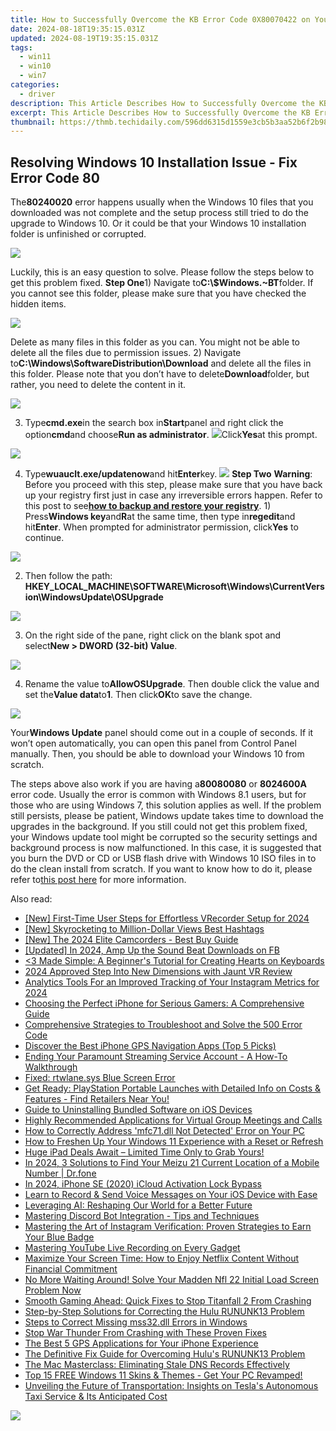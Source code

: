 ```yaml
---
title: How to Successfully Overcome the KB Error Code 0X80070422 on Your Windows 10 PC [Solution]
date: 2024-08-18T19:35:15.031Z
updated: 2024-08-19T19:35:15.031Z
tags:
  - win11
  - win10
  - win7
categories:
  - driver
description: This Article Describes How to Successfully Overcome the KB Error Code 0X80070422 on Your Windows 10 PC [Solution]
excerpt: This Article Describes How to Successfully Overcome the KB Error Code 0X80070422 on Your Windows 10 PC [Solution]
thumbnail: https://thmb.techidaily.com/596dd6315d1559e3cb5b3aa52b6f2b9825ab34a39bbf16416336b018124bf2bc.jpg
---
```


## Resolving Windows 10 Installation Issue - Fix Error Code 80 #

The**80240020** error happens usually when the Windows 10 files that you downloaded was not complete and the setup process still tried to do the upgrade to Windows 10\. Or it could be that your Windows 10 installation folder is unfinished or corrupted.

![](https://images.drivereasy.com/wp-content/uploads/2016/08/error-code-80240020.jpg)

Luckily, this is an easy question to solve. Please follow the steps below to get this problem fixed. **Step One**1) Navigate to**C:\\$Windows.\~BT**folder. If you cannot see this folder, please make sure that you have checked the hidden items.

![](https://images.drivereasy.com/wp-content/uploads/2016/08/windows-bt-600x427.jpg)

Delete as many files in this folder as you can. You might not be able to delete all the files due to permission issues. 2) Navigate to**C:\\Windows\\SoftwareDistribution\\Download** and delete all the files in this folder. Please note that you don’t have to delete**Download**folder, but rather, you need to delete the content in it.

![](https://images.drivereasy.com/wp-content/uploads/2016/08/softwaredistributiondownload.jpg)

3) Type**cmd.exe**in the search box in**Start**panel and right click the option**cmd**and choose**Run as administrator**. ![](https://images.drivereasy.com/wp-content/uploads/2016/08/run-as-administrator.jpg)Click**Yes**at this prompt.

![](https://images.drivereasy.com/wp-content/uploads/2016/08/uac-command-processor.jpg)

4) Type**wuauclt.exe/updatenow**and hit**Enter**key. ![](https://images.drivereasy.com/wp-content/uploads/2016/08/img_57b5394edbd33.png) **Step Two** **Warning**: Before you proceed with this step, please make sure that you have back up your registry first just in case any irreversible errors happen. Refer to this post to see[**how to backup and restore your registry**](https://tools.techidaily.com/drivereasy/download/). 1) Press**Windows key**and**R**at the same time, then type in**regedit**and hit**Enter**. When prompted for administrator permission, click**Yes** to continue.

![](https://images.drivereasy.com/wp-content/uploads/2016/10/regedit.png)

2) Then follow the path:   **HKEY\_LOCAL\_MACHINE\\SOFTWARE\\Microsoft\\Windows\\CurrentVersion\\WindowsUpdate\\OSUpgrade**

![](https://images.drivereasy.com/wp-content/uploads/2016/10/hkey_local_machinesoftwaremicrosoftwindowscurrentversionwindowsupdateosupgrade-600x394.jpg)

3) On the right side of the pane, right click on the blank spot and select**New > DWORD (32-bit) Value**.

![](https://images.drivereasy.com/wp-content/uploads/2016/10/new-dword-32-bit-value-600x396.jpg)

4) Rename the value to**AllowOSUpgrade**. Then double click the value and set the**Value data**to**1**. Then click**OK**to save the change.

![](https://images.drivereasy.com/wp-content/uploads/2016/10/img_58140207aba43-600x394.jpg)

 Your**Windows Update** panel should come out in a couple of seconds. If it won’t open automatically, you can open this panel from Control Panel manually. Then, you should be able to download your Windows 10 from scratch.

The steps above also work if you are having a**80080080** or **8024600A**  error code. Usually the error is common with Windows 8.1 users, but for those who are using Windows 7, this solution applies as well. If the problem still persists, please be patient, Windows update takes time to download the upgrades in the background. If you still could not get this problem fixed, your Windows update tool might be corrupted so the security settings and background process is now malfunctioned. In this case, it is suggested that you burn the DVD or CD or USB flash drive with Windows 10 ISO files in to do the clean install from scratch. If you want to know how to do it, please refer to[this post here](https://tools.techidaily.com/drivereasy/download/) for more information.

<ins class="adsbygoogle"
     style="display:block"
     data-ad-format="autorelaxed"
     data-ad-client="ca-pub-7571918770474297"
     data-ad-slot="1223367746"></ins>



<ins class="adsbygoogle"
     style="display:block"
     data-ad-client="ca-pub-7571918770474297"
     data-ad-slot="8358498916"
     data-ad-format="auto"
     data-full-width-responsive="true"></ins>

<span class="atpl-alsoreadstyle">Also read:</span>
<div><ul>
<li><a href="https://digital-screen-recording.techidaily.com/new-first-time-user-steps-for-effortless-vrecorder-setup-for-2024/"><u>[New] First-Time User Steps for Effortless VRecorder Setup for 2024</u></a></li>
<li><a href="https://youtube-help.techidaily.com/new-skyrocketing-to-million-dollar-views-best-hashtags/"><u>[New] Skyrocketing to Million-Dollar Views  Best Hashtags</u></a></li>
<li><a href="https://some-skills.techidaily.com/new-the-2024-elite-camcorders-best-buy-guide/"><u>[New] The 2024 Elite Camcorders - Best Buy Guide</u></a></li>
<li><a href="https://facebook-video-content.techidaily.com/updated-in-2024-amp-up-the-sound-beat-downloads-on-fb/"><u>[Updated] In 2024, Amp Up the Sound  Beat Downloads on FB</u></a></li>
<li><a href="https://technical-tips.techidaily.com/(3-made-simple-a-beginners-tutorial-for-creating-hearts-on-keyboards/"><u><3 Made Simple: A Beginner's Tutorial for Creating Hearts on Keyboards</u></a></li>
<li><a href="https://extra-support.techidaily.com/2024-approved-step-into-new-dimensions-with-jaunt-vr-review/"><u>2024 Approved  Step Into New Dimensions with Jaunt VR Review</u></a></li>
<li><a href="https://instagram-videos.techidaily.com/analytics-tools-for-an-improved-tracking-of-your-instagram-metrics-for-2024/"><u>Analytics Tools For an Improved Tracking of Your Instagram Metrics for 2024</u></a></li>
<li><a href="https://technical-tips.techidaily.com/choosing-the-perfect-iphone-for-serious-gamers-a-comprehensive-guide/"><u>Choosing the Perfect iPhone for Serious Gamers: A Comprehensive Guide</u></a></li>
<li><a href="https://technical-tips.techidaily.com/comprehensive-strategies-to-troubleshoot-and-solve-the-500-error-code/"><u>Comprehensive Strategies to Troubleshoot and Solve the 500 Error Code</u></a></li>
<li><a href="https://technical-tips.techidaily.com/discover-the-best-iphone-gps-navigation-apps-top-5-picks/"><u>Discover the Best iPhone GPS Navigation Apps (Top 5 Picks)</u></a></li>
<li><a href="https://technical-tips.techidaily.com/ending-your-paramount-streaming-service-account-a-how-to-walkthrough/"><u>Ending Your Paramount Streaming Service Account - A How-To Walkthrough</u></a></li>
<li><a href="https://blue-screen-error.techidaily.com/fixed-rtwlanesys-blue-screen-error/"><u>Fixed: rtwlane.sys Blue Screen Error</u></a></li>
<li><a href="https://technical-tips.techidaily.com/get-ready-playstation-portable-launches-with-detailed-info-on-costs-and-features-find-retailers-near-you/"><u>Get Ready: PlayStation Portable Launches with Detailed Info on Costs & Features - Find Retailers Near You!</u></a></li>
<li><a href="https://technical-tips.techidaily.com/guide-to-uninstalling-bundled-software-on-ios-devices/"><u>Guide to Uninstalling Bundled Software on iOS Devices</u></a></li>
<li><a href="https://technical-tips.techidaily.com/highly-recommended-applications-for-virtual-group-meetings-and-calls/"><u>Highly Recommended Applications for Virtual Group Meetings and Calls</u></a></li>
<li><a href="https://technical-tips.techidaily.com/how-to-correctly-address-mfc71dll-not-detected-error-on-your-pc/"><u>How to Correctly Address 'mfc71.dll Not Detected' Error on Your PC</u></a></li>
<li><a href="https://common-error.techidaily.com/how-to-freshen-up-your-windows-11-experience-with-a-reset-or-refresh/"><u>How to Freshen Up Your Windows 11 Experience with a Reset or Refresh</u></a></li>
<li><a href="https://technical-tips.techidaily.com/1722897012241-huge-ipad-deals-await-limited-time-only-to-grab-yours/"><u>Huge iPad Deals Await – Limited Time Only to Grab Yours!</u></a></li>
<li><a href="https://android-location-track.techidaily.com/in-2024-3-solutions-to-find-your-meizu-21-current-location-of-a-mobile-number-drfone-by-drfone-virtual-android/"><u>In 2024, 3 Solutions to Find Your Meizu 21 Current Location of a Mobile Number | Dr.fone</u></a></li>
<li><a href="https://activate-lock.techidaily.com/in-2024-iphone-se-2020-icloud-activation-lock-bypass-by-drfone-ios/"><u>In 2024, iPhone SE (2020) iCloud Activation Lock Bypass</u></a></li>
<li><a href="https://technical-tips.techidaily.com/learn-to-record-and-send-voice-messages-on-your-ios-device-with-ease/"><u>Learn to Record & Send Voice Messages on Your iOS Device with Ease</u></a></li>
<li><a href="https://technical-tips.techidaily.com/leveraging-ai-reshaping-our-world-for-a-better-future/"><u>Leveraging AI: Reshaping Our World for a Better Future</u></a></li>
<li><a href="https://technical-tips.techidaily.com/mastering-discord-bot-integration-tips-and-techniques/"><u>Mastering Discord Bot Integration - Tips and Techniques</u></a></li>
<li><a href="https://technical-tips.techidaily.com/mastering-the-art-of-instagram-verification-proven-strategies-to-earn-your-blue-badge/"><u>Mastering the Art of Instagram Verification: Proven Strategies to Earn Your Blue Badge</u></a></li>
<li><a href="https://screen-recording.techidaily.com/mastering-youtube-live-recording-on-every-gadget/"><u>Mastering YouTube Live Recording on Every Gadget</u></a></li>
<li><a href="https://technical-tips.techidaily.com/maximize-your-screen-time-how-to-enjoy-netflix-content-without-financial-commitment/"><u>Maximize Your Screen Time: How to Enjoy Netflix Content Without Financial Commitment</u></a></li>
<li><a href="https://program-issues.techidaily.com/no-more-waiting-around-solve-your-madden-nfl-22-initial-load-screen-problem-now/"><u>No More Waiting Around! Solve Your Madden Nfl 22 Initial Load Screen Problem Now</u></a></li>
<li><a href="https://program-issues.techidaily.com/smooth-gaming-ahead-quick-fixes-to-stop-titanfall-2-from-crashing/"><u>Smooth Gaming Ahead: Quick Fixes to Stop Titanfall 2 From Crashing</u></a></li>
<li><a href="https://technical-tips.techidaily.com/step-by-step-solutions-for-correcting-the-hulu-rununk13-problem/"><u>Step-by-Step Solutions for Correcting the Hulu RUNUNK13 Problem</u></a></li>
<li><a href="https://technical-tips.techidaily.com/steps-to-correct-missing-mss32dll-errors-in-windows/"><u>Steps to Correct Missing mss32.dll Errors in Windows</u></a></li>
<li><a href="https://program-issues.techidaily.com/stop-war-thunder-from-crashing-with-these-proven-fixes/"><u>Stop War Thunder From Crashing with These Proven Fixes</u></a></li>
<li><a href="https://technical-tips.techidaily.com/the-best-5-gps-applications-for-your-iphone-experience/"><u>The Best 5 GPS Applications for Your iPhone Experience</u></a></li>
<li><a href="https://technical-tips.techidaily.com/the-definitive-fix-guide-for-overcoming-hulus-rununk13-problem/"><u>The Definitive Fix Guide for Overcoming Hulu's RUNUNK13 Problem</u></a></li>
<li><a href="https://technical-tips.techidaily.com/the-mac-masterclass-eliminating-stale-dns-records-effectively/"><u>The Mac Masterclass: Eliminating Stale DNS Records Effectively</u></a></li>
<li><a href="https://technical-tips.techidaily.com/1722870163512-top-15-free-windows-11-skins-and-themes-get-your-pc-revamped/"><u>Top 15 FREE Windows 11 Skins & Themes - Get Your PC Revamped!</u></a></li>
<li><a href="https://technical-tips.techidaily.com/unveiling-the-future-of-transportation-insights-on-teslas-autonomous-taxi-service-and-its-anticipated-cost/"><u>Unveiling the Future of Transportation: Insights on Tesla's Autonomous Taxi Service & Its Anticipated Cost</u></a></li>
</ul></div>

<!-- affiliate ads begin -->
<a href="https://store.revouninstaller.com/order/checkout.php?PRODS=28010250&QTY=1&AFFILIATE=108875&CART=1"><img src="https://secure.avangate.com/images/merchant/4282ec8de8c9be897e7aff4aa231b1a4/336__280a.jpg" border="0"></a>
<!-- affiliate ads end -->